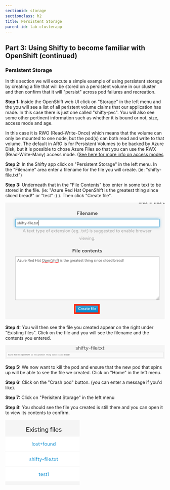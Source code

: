 ```yaml
---
sectionid: storage
sectionclass: h2
title: Persistent Storage
parent-id: lab-clusterapp
---
```


## Part 3: Using Shifty to become familiar with OpenShift (continued)

### Persistent Storage
In this section we will execute a simple example of using persistent storage by creating a file that will be stored on a persistent volume in our cluster and then confirm that it will "persist" across pod failures and recreation.

**Step 1:** Inside the OpenShift web UI click on "Storage" in the left menu and the you will see a list of all peristent volume claims that our application has made.  In this case there is just one called "shifty-pvc".  You will also see some other pertinent information such as whether it is bound or not, size, access mode and age.  

In this case it is RWO (Read-Write-Once) which means that the volume can only be mounted to one node, but the pod(s) can both read and write to that volume.  The default in ARO is for Persistent Volumes to be backed by Azure Disk, but it is possible to chose Azure Files so that you can use the RWX (Read-Write-Many) access mode.  ([See here for more info on access modes](https://kubernetes.io/docs/concepts/storage/persistent-volumes/#access-modes)

**Step 2:** In the Shifty app click on "Persistent Storage" in the left menu.  In the "Filename" area enter a filename for the file you will create. (ie: "shifty-file.txt")

**Step 3:** Underneath that in the "File Contents" box enter in some text to be stored in the file. (ie: "Azure Red Hat OpenShift is the greatest thing since sliced bread!" or "test" :) ).  Then click "Create file".

![Crash Message](/media/managedlab/17-shifty-createfile.png)

**Step 4:** You will then see the file you created appear on the right under "Existing files".  Click on the file and you will see the filename and the contents you entered.

![Crash Message](/media/managedlab/18-shifty-viewfile.png)

**Step 5:** We now want to kill the pod and ensure that the new pod that spins up will be able to see the file we created.  Click on "Home" in the left menu.

**Step 6:** Click on the "Crash pod" button.  (you can enter a message if you'd like).

**Step 7:** Click on "Perisitent Storage" in the left menu

**Step 8:** You should see the file you created is still there and you can open it to view its contents to confirm.

![Crash Message](/media/managedlab/19-shifty-existingfile.png)


